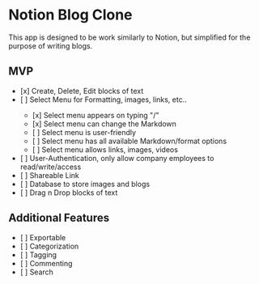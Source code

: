 # Notion Blog Clone

This app is designed to be work similarly to Notion, but simplified for the purpose of writing blogs.

## MVP

<ul>
<li> [x] Create, Delete, Edit blocks of text </li>
<li> [ ] Select Menu for Formatting, images, links, etc..</li>
  <ul>
  <li>[x] Select menu appears on typing "/" </li>
  <li>[x] Select menu can change the Markdown</li>
  <li>[ ] Select menu is user-friendly</li>
  <li>[ ] Select menu has all available Markdown/format options</li>
  <li>[ ] Select menu allows links, images, videos </li>
  </ul>
<li>[ ] User-Authentication, only allow company employees to read/write/access </li>
<li>[ ] Shareable Link </li>
<li>[ ] Database to store images and blogs</li>
<li>[ ] Drag n Drop blocks of text</li>
</ul>

## Additional Features

  <ul>
  <li>[ ] Exportable</li>
  <li>[ ] Categorization </li>
  <li>[ ] Tagging</li>
  <li>[ ] Commenting</li>
  <li>[ ] Search </li>
    </ul>
